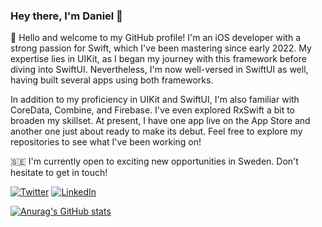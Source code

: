 ### Hey there, I'm Daniel 👋

👋 Hello and welcome to my GitHub profile! I'm an iOS developer with a strong passion for Swift, which I've been mastering since early 2022. My expertise lies in UIKit, as I began my journey with this framework before diving into SwiftUI. Nevertheless, I'm now well-versed in SwiftUI as well, having built several apps using both frameworks.

In addition to my proficiency in UIKit and SwiftUI, I'm also familiar with CoreData, Combine, and Firebase. I've even explored RxSwift a bit to broaden my skillset. At present, I have one app live on the App Store and another one just about ready to make its debut. Feel free to explore my repositories to see what I've been working on!

🇸🇪 I'm currently open to exciting new opportunities in Sweden. Don't hesitate to get in touch!



[![Twitter](https://img.shields.io/badge/twitter-%230077B5.svg?&style=for-the-badge&logo=twitter&logoColor=white)](https://twitter.com/DanielKarath) [![LinkedIn](https://img.shields.io/badge/LinkedIn-%230077B5.svg?&style=for-the-badge&logo=linkedin&logoColor=white)](https://www.linkedin.com/in/daniel-k-71421bab/)

[![Anurag's GitHub stats](https://github-readme-stats.vercel.app/api?username=danielkarath&hide=stars&count_private=true&theme=github_dark&rank_icon=github)](https://github.com/anuraghazra/github-readme-stats)


